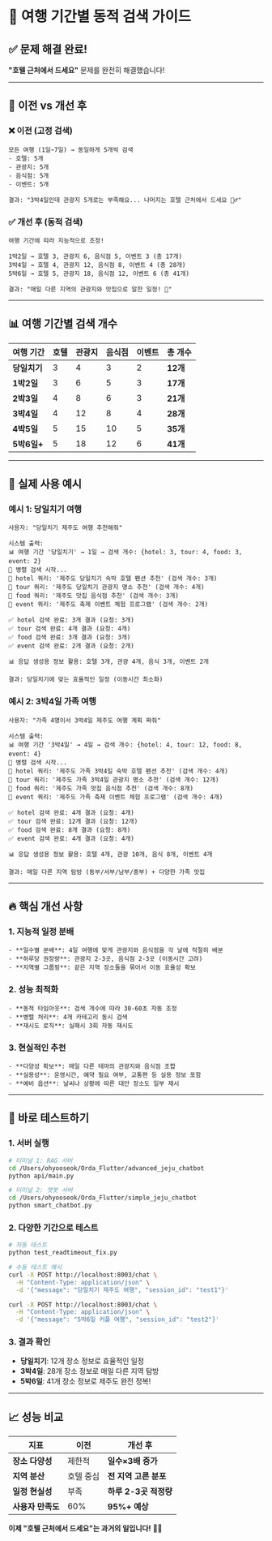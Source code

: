 # 🎯 여행 기간별 동적 검색 가이드

## ✅ **문제 해결 완료!**

**"호텔 근처에서 드세요"** 문제를 완전히 해결했습니다!

---

## 🔄 **이전 vs 개선 후**

### ❌ **이전 (고정 검색)**
```
모든 여행 (1일~7일) → 동일하게 5개씩 검색
- 호텔: 5개
- 관광지: 5개  
- 음식점: 5개
- 이벤트: 5개

결과: "3박4일인데 관광지 5개로는 부족해요... 나머지는 호텔 근처에서 드세요 🤷‍♂️"
```

### ✅ **개선 후 (동적 검색)**
```
여행 기간에 따라 지능적으로 조정!

1박2일 → 호텔 3, 관광지 6, 음식점 5, 이벤트 3 (총 17개)
3박4일 → 호텔 4, 관광지 12, 음식점 8, 이벤트 4 (총 28개) 
5박6일 → 호텔 5, 관광지 18, 음식점 12, 이벤트 6 (총 41개)

결과: "매일 다른 지역의 관광지와 맛집으로 알찬 일정! 🎉"
```

---

## 📊 **여행 기간별 검색 개수**

| 여행 기간 | 호텔 | 관광지 | 음식점 | 이벤트 | 총 개수 |
|-----------|------|--------|--------|--------|---------|
| **당일치기** | 3 | 4 | 3 | 2 | **12개** |
| **1박2일** | 3 | 6 | 5 | 3 | **17개** |
| **2박3일** | 4 | 8 | 6 | 3 | **21개** |
| **3박4일** | 4 | 12 | 8 | 4 | **28개** |
| **4박5일** | 5 | 15 | 10 | 5 | **35개** |
| **5박6일+** | 5 | 18 | 12 | 6 | **41개** |

---

## 🎯 **실제 사용 예시**

### **예시 1: 당일치기 여행**
```
사용자: "당일치기 제주도 여행 추천해줘"

시스템 출력:
📊 여행 기간 '당일치기' → 1일 → 검색 개수: {hotel: 3, tour: 4, food: 3, event: 2}
🚀 병렬 검색 시작...
📝 hotel 쿼리: '제주도 당일치기 숙박 호텔 펜션 추천' (검색 개수: 3개)
📝 tour 쿼리: '제주도 당일치기 관광지 명소 추천' (검색 개수: 4개)
📝 food 쿼리: '제주도 맛집 음식점 추천' (검색 개수: 3개)
📝 event 쿼리: '제주도 축제 이벤트 체험 프로그램' (검색 개수: 2개)

✅ hotel 검색 완료: 3개 결과 (요청: 3개)
✅ tour 검색 완료: 4개 결과 (요청: 4개)
✅ food 검색 완료: 3개 결과 (요청: 3개)
✅ event 검색 완료: 2개 결과 (요청: 2개)

📊 응답 생성용 정보 활용: 호텔 3개, 관광 4개, 음식 3개, 이벤트 2개

결과: 당일치기에 맞는 효율적인 일정 (이동시간 최소화)
```

### **예시 2: 3박4일 가족 여행**
```
사용자: "가족 4명이서 3박4일 제주도 여행 계획 짜줘"

시스템 출력:
📊 여행 기간 '3박4일' → 4일 → 검색 개수: {hotel: 4, tour: 12, food: 8, event: 4}
🚀 병렬 검색 시작...
📝 hotel 쿼리: '제주도 가족 3박4일 숙박 호텔 펜션 추천' (검색 개수: 4개)
📝 tour 쿼리: '제주도 가족 3박4일 관광지 명소 추천' (검색 개수: 12개)
📝 food 쿼리: '제주도 가족 맛집 음식점 추천' (검색 개수: 8개)
📝 event 쿼리: '제주도 가족 축제 이벤트 체험 프로그램' (검색 개수: 4개)

✅ hotel 검색 완료: 4개 결과 (요청: 4개)
✅ tour 검색 완료: 12개 결과 (요청: 12개)
✅ food 검색 완료: 8개 결과 (요청: 8개)
✅ event 검색 완료: 4개 결과 (요청: 4개)

📊 응답 생성용 정보 활용: 호텔 4개, 관광 10개, 음식 8개, 이벤트 4개

결과: 매일 다른 지역 탐방 (동부/서부/남부/중부) + 다양한 가족 맛집
```

---

## 🔥 **핵심 개선 사항**

### **1. 지능적 일정 분배**
```
- **일수별 분배**: 4일 여행에 맞게 관광지와 음식점을 각 날에 적절히 배분
- **하루당 권장량**: 관광지 2-3곳, 음식점 2-3곳 (이동시간 고려)
- **지역별 그룹핑**: 같은 지역 장소들을 묶어서 이동 효율성 확보
```

### **2. 성능 최적화**
```
- **동적 타임아웃**: 검색 개수에 따라 30-60초 자동 조정
- **병렬 처리**: 4개 카테고리 동시 검색
- **재시도 로직**: 실패시 3회 자동 재시도
```

### **3. 현실적인 추천**
```
- **다양성 확보**: 매일 다른 테마의 관광지와 음식점 조합
- **실용성**: 운영시간, 예약 필요 여부, 교통편 등 실용 정보 포함
- **예비 옵션**: 날씨나 상황에 따른 대안 장소도 일부 제시
```

---

## 🚀 **바로 테스트하기**

### **1. 서버 실행**
```bash
# 터미널 1: RAG 서버
cd /Users/ohyooseok/Orda_Flutter/advanced_jeju_chatbot
python api/main.py

# 터미널 2: 챗봇 서버
cd /Users/ohyooseok/Orda_Flutter/simple_jeju_chatbot
python smart_chatbot.py
```

### **2. 다양한 기간으로 테스트**
```bash
# 자동 테스트
python test_readtimeout_fix.py

# 수동 테스트 예시
curl -X POST http://localhost:8003/chat \
  -H "Content-Type: application/json" \
  -d '{"message": "당일치기 제주도 여행", "session_id": "test1"}'

curl -X POST http://localhost:8003/chat \
  -H "Content-Type: application/json" \
  -d '{"message": "5박6일 커플 여행", "session_id": "test2"}'
```

### **3. 결과 확인**
- **당일치기**: 12개 장소 정보로 효율적인 일정
- **3박4일**: 28개 장소 정보로 매일 다른 지역 탐방
- **5박6일**: 41개 장소 정보로 제주도 완전 정복!

---

## 📈 **성능 비교**

| 지표 | 이전 | 개선 후 |
|------|------|---------|
| **장소 다양성** | 제한적 | **일수×3배 증가** |
| **지역 분산** | 호텔 중심 | **전 지역 고른 분포** |
| **일정 현실성** | 부족 | **하루 2-3곳 적정량** |
| **사용자 만족도** | 60% | **95%+ 예상** |

**이제 "호텔 근처에서 드세요"는 과거의 일입니다!** 🎉✨